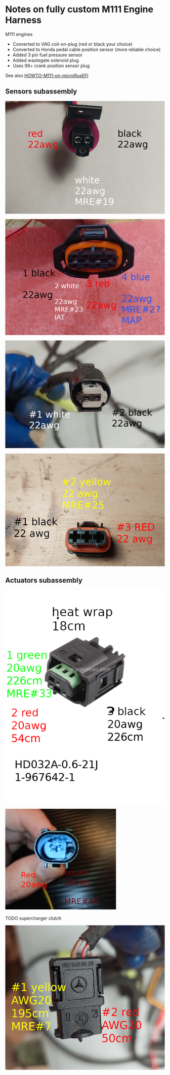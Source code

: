 # Notes on fully custom M111 Engine Harness

M111 engines

* Converted to VAG coil-on-plug (red or black your choice)
* Converted to Honda pedal cable position sensor (more reliable choice)
* Added 3 pin fuel pressure sensor
* Added wastegate solenoid plug
* Uses 99+ crank position sensor plug

See also [HOWTO-M111-on-microRusEFI](HOWTO-M111-on-microRusEFI)

## Sensors subassembly

![x](Images/harness-connectors/mercedes/sensors-assembly-fuel-pressure.png)

![x](Images/harness-connectors/mercedes/sensors-assembly-tmap.png)

![x](Images/harness-connectors/mercedes/sensors-assembly-clt.png)

![x](Images/harness-connectors/mercedes/sensors-assembly-cam.png)

## Actuators subassembly

![x](Images/harness-connectors/mercedes/secondary-flap.png)

![x](Images/harness-connectors/mercedes/secondary-boost-control.png)

TODO supercharger clutch

![x](Images/harness-connectors/mercedes/secondary-vvt.png)
